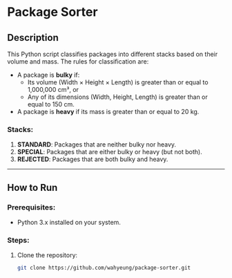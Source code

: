 # Package Sorter

## Description

This Python script classifies packages into different stacks based on their volume and mass. The rules for classification are:

- A package is **bulky** if:
  - Its volume (Width × Height × Length) is greater than or equal to 1,000,000 cm³, or
  - Any of its dimensions (Width, Height, Length) is greater than or equal to 150 cm.
- A package is **heavy** if its mass is greater than or equal to 20 kg.

### Stacks:
1. **STANDARD**: Packages that are neither bulky nor heavy.
2. **SPECIAL**: Packages that are either bulky or heavy (but not both).
3. **REJECTED**: Packages that are both bulky and heavy.

---

## How to Run

### Prerequisites:
- Python 3.x installed on your system.

### Steps:
1. Clone the repository:
   ```bash
   git clone https://github.com/wahyeung/package-sorter.git
